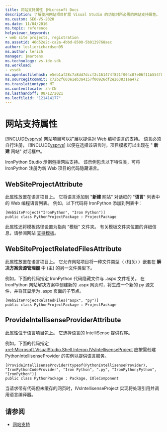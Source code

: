```yaml
---
title: 网站支持属性 |Microsoft Docs
description: 了解使用网站项目扩展 Visual Studio 的功能时所必需的网站支持属性。
ms.custom: SEO-VS-2020
ms.date: 11/04/2016
ms.topic: reference
helpviewer_keywords:
- web site projects, registration
ms.assetid: 46d52e2c-ca2a-4bbd-8500-5b0129768aec
author: leslierichardson95
ms.author: lerich
manager: jmartens
ms.technology: vs-ide-sdk
ms.workload:
- vssdk
ms.openlocfilehash: e5eb1af28c7a8dd7dccf2c161474f821f004c07e06f11b554f898190971837a0
ms.sourcegitcommit: c72b2f603e1eb3a4157f00926df2e263831ea472
ms.translationtype: MT
ms.contentlocale: zh-CN
ms.lasthandoff: 08/12/2021
ms.locfileid: "121414177"
---
```

# <a name="web-site-support-attributes"></a>网站支持属性
[!INCLUDE[vsprvs](../../code-quality/includes/vsprvs_md.md)] 网站项目可以扩展以提供对 Web 编程语言的支持。 语言必须自行注册， [!INCLUDE[vsprvs](../../code-quality/includes/vsprvs_md.md)] 以便在选择该语言时，项目模板可以出现在 " **新建** 网站" 对话框中。

IronPython Studio 示例包括网站支持。 该示例包含以下特性类，可将 IronPython 注册为新 Web 项目的代码隐藏语言。

## <a name="websiteprojectattribute"></a>WebSiteProjectAttribute
 此属性放置在语言项目上。 它将语言添加到 "**新建** 网站" 对话框的 "**语言**" 列表中的 Web 编程语言列表。 例如，以下代码将 IronPython 添加到列表中：

```
[WebSiteProject("IronPython", "Iron Python")]
public class PythonProjectPackage : ProjectPackage
```

 此属性还将模板路径设置为指向 "模板" 文件夹。 有关模板文件夹位置的详细信息，请参阅网站 [支持模板](../../extensibility/internals/web-site-support-templates.md)。

## <a name="websiteprojectrelatedfilesattribute"></a>WebSiteProjectRelatedFilesAttribute
 此属性放置在语言项目上。 它允许网站项目将一种文件类型（ (相关) ）嵌套在 **解决方案资源管理器** 中 (主) 的另一文件类型下。

 例如，下面的代码指定 IronPython 代码隐藏文件与 .aspx 文件相关。 在 IronPython 网站解决方案中创建新的 .aspx 网页时，将生成一个新的 py 源文件，并将其显示为 .aspx 页面的子节点。

```
[WebSiteProjectRelatedFiles("aspx", "py")]
public class PythonProjectPackage : ProjectPackage
```

## <a name="provideintellisenseproviderattribute"></a>ProvideIntellisenseProviderAttribute
 此属性位于语言项目包上。 它选择语言的 IntelliSense 提供程序。

 例如，下面的代码指定 <xref:Microsoft.VisualStudio.Shell.Interop.IVsIntellisenseProject> 应按需创建 PythonIntellisenseProvider 的实例以提供语言服务。

```
[ProvideIntellisenseProvider(typeof(PythonIntellisenseProvider), "IronPythonCodeProvider", "Iron Python", ".py", "IronPython;Python", "IronPython")]
public class PythonPackage : Package, IOleComponent
```

 当请求带有代码但未缓存的网页时，IVsIntellisenseProject 实现将处理引用并调用语言编译器。

## <a name="see-also"></a>请参阅
- [网站支持](../../extensibility/internals/web-site-support.md)
